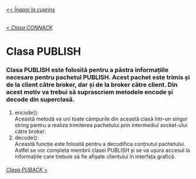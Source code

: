 ###### [<< Înapoi la cuprins](../Cuprins.md)
###### [< Clasa CONNACK](08.%20CONNACK.md)
# Clasa PUBLISH
### Clasa PUBLISH este folosită pentru a păstra informațiile necesare pentru pachetul PUBLISH. Acest pachet este trimis și de la client către broker, dar și de la broker către client. Din acest motiv va trebui să suprascriem metodele encode și decode din superclasă.
1. encode():  
Această metodă va uni toate câmpurile din această clasă într-un singur string pentru a realiza trimiterea pachetului prin intermediul socket-ului către broker.
2. decode():  
Această funcție este folosită pentru a decodifica conțnutul pachetului. Astfel se vor completa membrii clasei PUBLISH și se va ușura accesul la informațiile care trebuie să fie afișate clientului în interfața grafică.
###### [Clasa PUBACK >](10.%20PUBACK.md)

